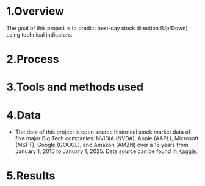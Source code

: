 # 1.Overview
The goal of this project is  to predict next-day stock direction (Up/Down) using technical indicators.

# 2.Process


# 3.Tools and methods used

# 4.Data
- The data of this project is open source historical stock market data of five major Big Tech companies: NVIDIA (NVDA), Apple (AAPL), Microsoft (MSFT), Google (GOOGL), and Amazon (AMZN) over a 15 years from January 1, 2010 to January 1, 2025. Data source can be found in [Kaggle](https://www.kaggle.com/datasets/marianadeem755/stock-market-data).

# 5.Results
